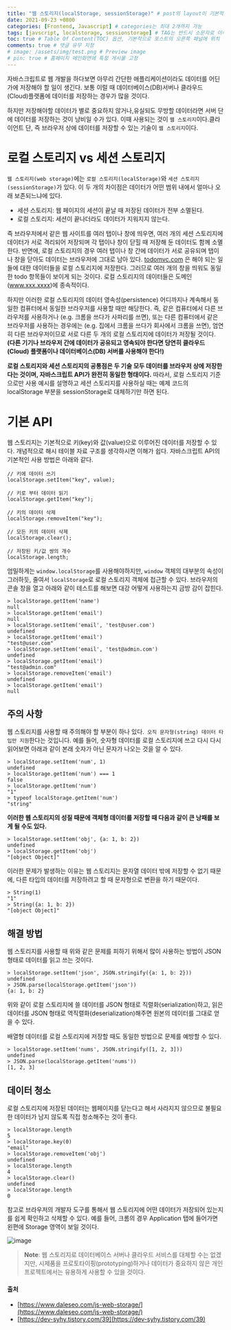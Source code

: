 ```yaml
---
title: "웹 스토리지(localStorage, sessionStorage)" # post의 layout이 기본적으로 post로 설정되어있어서 Front Matter에 따로 layout변수를 만들어 주지 않아도 됨
date: 2021-09-23 +0800
categories: [Frontend, Javascript] # categories는 최대 2개까지 가능
tags: [javscript, localstorage, sessionstorage] # TAG는 반드시 소문자로 이루어져야함, 0~무한개까지 지정 가능
toc: true # Table Of Content(TOC) 옵션, 기본적으로 포스트의 오른쪽 패널에 위치
comments: true # 댓글 유무 지정
# image: /assets/img/test.png # Preview image
# pin: true # 홈페이지 메인화면에 특정 게시물 고정
---
```


자바스크립트로 웹 개발을 하다보면 아무리 간단한 애플리케이션이라도 데이터를 어딘가에 저장해야 할 일이 생긴다. 보통 이럴 때 데이터베이스(DB)서버나 클라우드(Cloud)플랫폼에 데이터를 저장하는 경우가 많을 것이다.

하지만 저장해야할 데이터가 별로 중요하지 않거나,유실되도 무방할 데이터라면 서버 단에 데이터를 저장하는 것이 낭비일 수가 있다. 이때 사용되는 것이 `웹 스토리지`이다.클라이언트 단, 즉 브라우저 상에 데이터를 저장할 수 있는 기술이 `웹 스토리지`이다.

# 로컬 스토리지 vs 세션 스토리지
`웹 스토리지(web storage)`에는 `로컬 스토리지(localStorage)`와 `세션 스토리지(sessionStorage)`가 있다. 이 두 개의 차이점은 데이터가 어떤 범위 내에서 얼마나 오래 보존되느냐에 있다.
- 세션 스토리지: 웹 페이지의 세션이 끝날 때 저장된 데이터가 전부 소멸된다.
- 로컬 스토리지: 세션이 끝나더라도 데이터가 지워지지 않는다.

즉 브라우저에서 같은 웹 사이트를 여러 탭이나 창에 띄우면, 여러 개의 세션 스토리지에 데이터가 서로 격리되어 저장되며 각 탭이나 창이 닫힐 때 저장해 둔 데이터도 함께 소멸한다. 반면에, 로컬 스토리지의 경우 여러 탭이나 창 간에 데이터가 서로 공유되며 탭이나 창을 닫아도 데이터는 브라우저에 그대로 남아 있다. [todomvc.com](https://todomvc.com/examples/vanillajs/#/) 은 해야 되는 일들에 대한 데이터들을 로컬 스토리지에 저장한다. 그러므로 여러 개의 창을 띄워도 동일한 todo 항목들이 보이게 되는 것이다. 로컬 스토리지의 데이터들은 도메인(www.xxx.xxxx)에 종속적이다.

하지만 이러한 로컬 스토리지의 데이터 영속성(persistence) 어디까지나 계속해서 동일한 컴퓨터에서 동일한 브라우저를 사용할 때만 해당한다. 즉, 같은 컴퓨터에서 다른 브라우저를 사용하거나 (e.g. 크롬을 쓰다가 사파리를 쓰면), 또는 다른 컴퓨터에서 같은 브라우저를 사용하는 경우에는 (e.g. 집에서 크롬을 쓰다가 회사에서 크롬을 쓰면), 엄연히 다른 브라우저이므로 서로 다른 두 개의 로컬 스토리지에 데이터가 저장될 것이다. <b>(다른 기기나 브라우저 간에 데이터가 공유되고 영속되야 한다면 당연히 클라우드(Cloud) 플랫폼이나 데이터베이스(DB) 서버를 사용해야 한다!)</b>

<b>로컬 스토리지와 세션 스토리지의 공통점은 두 기술 모두 데이터를 브라우저 상에 저장한다는 것이며, 자바스크립트 API가 완전히 동일한 형태이다.</b> 따라서, 로컬 스토리지 기준으로만 사용 예시를 설명하고 세션 스토리지를 사용하실 때는 예제 코드의 localStorage 부분을 sessionStorage로 대체하기만 하면 된다.

# 기본 API
웹 스토리지는 기본적으로 키(key)와 값(value)으로 이루어진 데이터를 저장할 수 있다. 개념적으로 해시 테이블 자료 구조를 생각하시면 이해가 쉽다. 자바스크립트 API의 기본적인 사용 방법은 아래와 같다.

~~~
// 키에 데이터 쓰기
localStorage.setItem("key", value);

// 키로 부터 데이터 읽기
localStorage.getItem("key");

// 키의 데이터 삭제
localStorage.removeItem("key");

// 모든 키의 데이터 삭제
localStorage.clear();

// 저장된 키/값 쌍의 개수
localStorage.length;
~~~

엄밀하게는 `window.localStorage`를 사용해야하지만, `window` 객체의 대부분의 속성이 그러하듯, 줄여서 `localStorage`로 로컬 스토리지 객체에 접근할 수 있다. 브라우저의 콘솔 창을 열고 아래와 같이 테스트를 해보면 대강 어떻게 사용하는지 금방 감이 잡힌다.

~~~
> localStorage.getItem('name')
null
> localStorage.getItem('email')
null
> localStorage.setItem('email', 'test@user.com')
undefined
> localStorage.getItem('email')
"test@user.com"
> localStorage.setItem('email', 'test@admin.com')
undefined
> localStorage.getItem('email')
"test@admin.com"
> localStorage.removeItem('email')
undefined
> localStorage.getItem('email')
null
~~~

## 주의 사항
웹 스토리지를 사용할 때 주의해야 할 부분이 하나 있다.` 오직 문자형(string) 데이터 타입만 지원`한다는 것입니다. 예를 들어, 숫자형 데이터를 로컬 스토리지에 쓰고 다시 다시 읽어보면 아래과 같이 본래 숫자가 아닌 문자가 나오는 것을 알 수 있다.

~~~
> localStorage.setItem('num', 1)
undefined
> localStorage.getItem('num') === 1
false
> localStorage.getItem('num')
"1"
> typeof localStorage.getItem('num')
"string"
~~~

<b>이러한 웹 스토리지의 성질 때문에 객체형 데이터를 저장할 때 다음과 같이 큰 낭패를 보게 될 수도 있다.</b>

~~~
> localStorage.setItem('obj', {a: 1, b: 2})
undefined
> localStorage.getItem('obj')
"[object Object]"
~~~

이러한 문제가 발생하는 이유는 웹 스토리지는 문자열 데이터 밖에 저장할 수 없기 때문에, 다른 타입의 데이터를 저장하려고 할 때 문자형으로 변환을 하기 때문이다.

~~~
> String(1)
"1"
> String({a: 1, b: 2})
"[object Object]"
~~~

## 해결 방법
웹 스토리지를 사용할 때 위와 같은 문제를 피하기 위해서 많이 사용하는 방법이 JSON 형태로 데이터를 읽고 쓰는 것이다.

~~~
> localStorage.setItem('json', JSON.stringify({a: 1, b: 2}))
undefined
> JSON.parse(localStorage.getItem('json'))
{a: 1, b: 2}
~~~

위와 같이 로컬 스토리지에 쓸 데이터를 JSON 형태로 직렬화(serialization)하고, 읽은 데이터를 JSON 형태로 역직렬화(deserialization)해주면 원본의 데이터를 그대로 얻을 수 있다.

배열형 데이터를 로컬 스토리지에 저장할 때도 동일한 방법으로 문제를 예방할 수 있다.

~~~
> localStorage.setItem('nums', JSON.stringify([1, 2, 3]))
undefined
> JSON.parse(localStorage.getItem('nums'))
[1, 2, 3]
~~~

## 데이터 청소
로컬 스토리지에 저장된 데이터는 웹페이지를 닫는다고 해서 사라지지 않으므로 불필요한 데이터가 남지 않도록 직접 청소해주는 것이 좋다.

~~~
> localStorage.length
5
> localStorage.key(0)
"email"
> localStorage.removeItem('obj')
undefined
> localStorage.length
4
> localStorage.clear()
undefined
> localStorage.length
0
~~~

참고로 브라우저의 개발자 도구를 통해서 웹 스토리지에 어떤 데이터가 저장되어 있는지를 쉽게 확인하고 삭제할 수 있다. 예를 들어, 크롬의 경우 Application 탭에 들어가면 왼편에 Storage 영역이 보일 것이다.

![image](https://user-images.githubusercontent.com/44339530/134492082-c1a1695c-84ff-4103-ae50-a5860a70f2d0.png)

> **Note**: 웹 스토리지로 데이터베이스 서버나 클라우드 서비스를 대체할 수는 없겠지만, 시제품을 프로토타이핑(prototyping)하거나 데이터가 중요하지 않은 개인 프로젝트에서는 유용하게 사용할 수 있을 것이다.

#### 출처
- [https://www.daleseo.com/js-web-storage/](https://www.daleseo.com/js-web-storage/)
- [https://dev-syhy.tistory.com/39](https://dev-syhy.tistory.com/39)